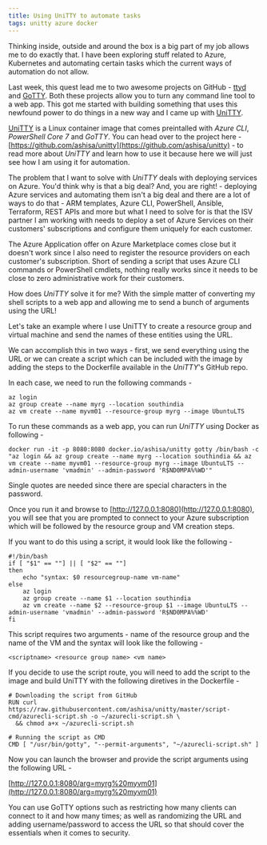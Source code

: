 ```yaml
---
title: Using UniTTY to automate tasks
tags: unitty azure docker
---
```


Thinking inside, outside and around the box is a big part of my job allows me to do exactly that. I have been exploring stuff related to Azure, Kubernetes and automating certain tasks which the current ways of automation do not allow.

Last week, this quest lead me to two awesome projects on GitHub - [ttyd](https://github.com/tsl0922/ttyd) and [GoTTY](https://github.com/yudai/gotty). Both these projects allow you to turn any command line tool to a web app. This got me started with building something that uses this newfound power to do things in a new way and I came up with [UniTTY](https://github.com/ashisa/unitty).

[UniTTY](https://github.com/ashisa/unitty) is a Linux container image that comes preintalled with _Azure CLI_, _PowerShell Core 7_ and _GoTTY_. You can head over to the project here - [https://github.com/ashisa/unitty](https://github.com/ashisa/unitty) - to read more about _UniTTY_ and learn how to use it because here we will just see how I am using it for automation.

The problem that I want to solve with _UniTTY_ deals with deploying services on Azure. You'd think why is that a big deal? And, you are right! - deploying Azure services and automating them isn't a big deal and there are a lot of ways to do that - ARM templates, Azure CLI, PowerShell, Ansible, Terraform, REST APIs and more but what I need to solve for is that the ISV partner I am working with needs to deploy a set of Azure Services on their customers' subscriptions and configure them uniquely for each customer.

The Azure Application offer on Azure Marketplace comes close but it doesn't work since I also need to register the resource providers on each customer's subscription. Short of sending a script that uses Azure CLI commands or PowerShell cmdlets, nothing really works since it needs to be close to zero administrative work for their customers.

How does _UniTTY_ solve it for me? With the simple matter of converting my shell scripts to a web app and allowing me to send a bunch of arguments using the URL!

Let's take an example where I use UniTTY to create a resource group and virtual machine and send the names of these entities using the URL.

We can accomplish this in two ways - first, we send everything using the URL or we can create a script which can be included with the image by adding the steps to the Dockerfile available in the _UniTTY_'s GitHub repo.

In each case, we need to run the following commands -
```
az login
az group create --name myrg --location southindia
az vm create --name myvm01 --resource-group myrg --image UbuntuLTS
```
To run these commands as a web app, you can run _UniTTY_ using Docker as following -
```
docker run -it -p 8080:8080 docker.io/ashisa/unitty gotty /bin/bash -c "az login && az group create --name myrg --location southindia && az vm create --name myvm01 --resource-group myrg --image UbuntuLTS --admin-username 'vmadmin' --admin-password 'R$ND0MPA%%WD'"
```
Single quotes are needed since there are special characters in the password.

Once you run it and browse to [http://127.0.0.1:8080](http://127.0.0.1:8080), you will see that you are prompted to connect to your Azure subscription which will be followed by the resource group and VM creation steps.

If you want to do this using a script, it would look like the following -
```
#!/bin/bash
if [ "$1" == ""] || [ "$2" == ""]
then
    echo "syntax: $0 resourcegroup-name vm-name"
else
    az login
    az group create --name $1 --location southindia
    az vm create --name $2 --resource-group $1 --image UbuntuLTS --admin-username 'vmadmin' --admin-password 'R$ND0MPA%%WD'
fi
```
This script requires two arguments - name of the resource group and the name of the VM and the syntax will look like the following -
```
<scriptname> <resource group name> <vm name>
```

If you decide to use the script route, you will need to add the script to the image and build UniTTY with the following diretives in the Dockerfile -
```
# Downloading the script from GitHub
RUN curl https://raw.githubusercontent.com/ashisa/unitty/master/script-cmd/azurecli-script.sh -o ~/azurecli-script.sh \
  && chmod a+x ~/azurecli-script.sh

# Running the script as CMD
CMD [ "/usr/bin/gotty", "--permit-arguments", "~/azurecli-script.sh" ]
```
Now you can launch the browser and provide the script arguments using the following URL -

[http://127.0.0.1:8080/arg=myrg%20myvm01](http://127.0.0.1:8080/arg=myrg%20myvm01)

You can use GoTTY options such as restricting how many clients can connect to it and how many times; as well as randomizing the URL and adding username/password to access the URL so that should cover the essentials when it comes to security.











